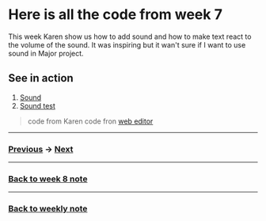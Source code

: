 # Here is all the code from week 7
This week Karen show us how to add sound and how to make text react to the volume of the sound. It was inspiring but it wan't sure if I want to use sound in Major project.

## See in action
1. [Sound](https://napasornc.github.io/c0dew0rd/processing/week07/sound/)
2. [Sound test](https://napasornc.github.io/c0dew0rd/processing/week07/soundtest/)

> code from Karen
> code fron [web editor](https://p5js.org/reference/#/libraries/p5.sound)


---------------------------------------------------
### [Previous](https://github.com/napasornc/c0dew0rd/tree/master/processing/week06.2) -> [Next](https://github.com/napasornc/c0dew0rd/tree/master/processing/week08)  

--------------------------------------------------
### [Back to week 8 note](https://github.com/napasornc/c0dew0rd/tree/master/week%2008)

--------------------------------------------------
### [Back to weekly note](https://napasornc.github.io/c0dew0rd/)

